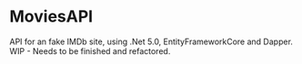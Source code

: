 # MoviesAPI
API for an fake IMDb site, using .Net 5.0, EntityFrameworkCore and Dapper. 
WIP - Needs to be finished and refactored. 
